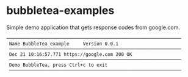 # bubbletea-examples

Simple demo application that gets response codes from google.com.

```
────────────────────────────────────────────────────────────────
 Name BubbleTea example     Version 0.0.1
 ───────────────────────────────────────────────────────────────
 Dec 21 10:16:57.771 https://google.com 200 OK
 ───────────────────────────────────────────────────────────────
 Demo BubbleTea, press Ctrl+c to exit
 ───────────────────────────────────────────────────────────────
```


